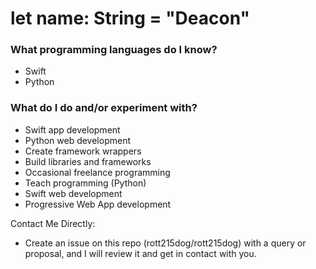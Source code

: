 # let name: String = "Deacon"

### What programming languages do I know?
  - Swift
  - Python

### What do I do and/or experiment with?
  - Swift app development
  - Python web development
  - Create framework wrappers
  - Build libraries and frameworks
  - Occasional freelance programming
  - Teach programming (Python)
  - Swift web development
  - Progressive Web App development

Contact Me Directly:
- Create an issue on this repo (rott215dog/rott215dog) with a query or proposal, and I will review it and get in contact with you.
